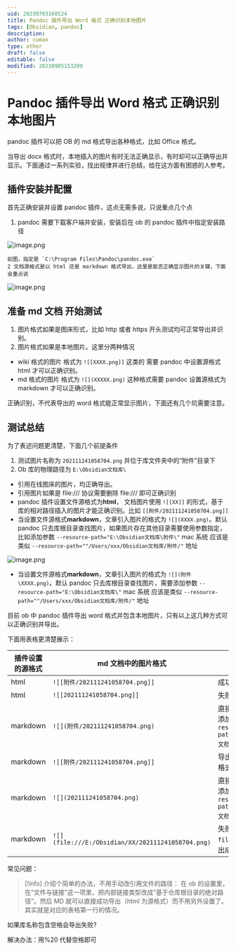 ```yaml
---
uid: 20230703160524
title: Pandoc 插件导出 Word 格式 正确识别本地图片
tags: [Obsidian, pandoc]
description: 
author: cuman
type: other
draft: false
editable: false
modified: 20230905153209
---
```


# Pandoc 插件导出 Word 格式 正确识别本地图片

 pandoc 插件可以把 OB 的 md 格式导出各种格式，比如 Office 格式。

当导出 docx 格式时，本地插入的图片有时无法正确显示，有时却可以正确导出并显示。下面通过一系列实验，找出规律并进行总结，给在这方面有困惑的人参考。

## 插件安装并配置

首先正确安装并设置 pandoc 插件，这点无需多说，只说重点几个点

1. pandoc 需要下载客户端并安装，安装后在 ob 的 pandoc 插件中指定安装路径

![image.png](https://cdn.pkmer.cn/images/202307031617567.png!pkmer)

    如图，指定是 `C:\Program Files\Pandoc\pandoc.exe`
    2 文档源格式是以 html 还是 markdown 格式导出，这里是能否正确显示图片的关键，下面会重点说

![image.png](https://cdn.pkmer.cn/images/202307031618964.png!pkmer)

## 准备 md 文档 开始测试

1. 图片格式如果是图床形式，比如 http 或者 https 开头测试均可正常导出并识别。
2. 图片格式如果是本地图片。这里分两种情况

- wiki 格式的图片 格式为 `![[XXXX.png]]` 这类的 需要 pandoc 中设置源格式 html 才可以正确识别。
- md 格式的图片 格式为 `![](XXXXX.png)` 这种格式需要 pandoc 设置源格式为 markdown 才可以正确识别。

正确识别，不代表导出的 word 格式能正常显示图片，下面还有几个坑需要注意。

## 测试总结

为了表述问题更清楚，下面几个前提条件

1. 测试图片名称为 `202111241058704.png` 并位于库文件夹中的“附件”目录下
2. Ob 库的物理路径为 `E:\Obsidian文档库\`


- 引用在线图床的图片，均正确导出。
- 引用图片如果是 file:/// 协议需要删除 file:/// 即可正确识别
- pandoc 插件设置文件源格式为**html**， 文档图片使用 `![[XX]]` 的形式，基于库的相对路径插入的图片才能正确识别。比如 `[[附件/202111241058704.png]]`
- 当设置文件源格式**markdown**，文章引入图片的格式为 `![](XXXX.png)`。默认 pandoc 只去库根目录查找图片，如果图片存在其他目录需要使用参数指定，比如添加参数 `--resource-path="E:\Obsidian文档库\附件\"`
  mac 系统 应该是类似 `--resource-path=""/Users/xxx/Obsidian文档库/附件/"` 地址

![image.png](https://cdn.pkmer.cn/images/202307031618173.png!pkmer)

- 当设置文件源格式**markdown**，文章引入图片的格式为 `![](附件\XXXX.png)`。默认 pandoc 只去库根目录查找图片，需要添加参数 `--resource-path="E:\Obsidian文档库\"` mac 系统 应该是类似 `--resource-path=""/Users/xxx/Obsidian文档库/附件/"` 地址

目前 ob 中 pandoc 插件导出 word 格式并包含本地图片，只有以上这几种方式可以正确识别并导出。

下面用表格更清楚展示：

| 插件设置的源格式 | md 文档中的图片格式                               | 导出结果                                                                    |
| ---------------- | ------------------------------------------------- | --------------------------------------------------------------------------- |
| html             | `![[附件/202111241058704.png]]`                   | 成功                                                                        |
| html             | `![[202111241058704.png]]`                        | 失败                                                                        |
| markdown         | `![](附件/202111241058704.png)`                   | 直接导出失败  <br>添加参数 `--resource-path="E:\Obsidian文档库\"` 成功      |
| markdown         | `![[附件/202111241058704.png]]`                   | 导出成功，但 wiki 格式图片不识别                                            |
| markdown         | `![](202111241058704.png)`                        | 直接导出失败  <br>添加参数 `--resource-path="E:\Obsidian文档库\附件\"` 成功 |
| markdown         | `![](file:///E:/Obsidian/XX/202111241058704.png)` | 失败，删除 `file:///` 协议，导出成功                                        |

常见问题：

> [!info]
> 介绍个简单的办法，不用手动改引用文件的路径：
在 ob 的设置里，在“文件与链接”这一项里，把内部链接类型改成“基于仓库根目录的绝对路径”。然后 MD 就可以直接成功导出（html 为源格式）而不用另外设置了。
其实就是对应的表格第一行的情况。

如果库名称包含空格会导出失败?

解决办法：用%20 代替空格即可